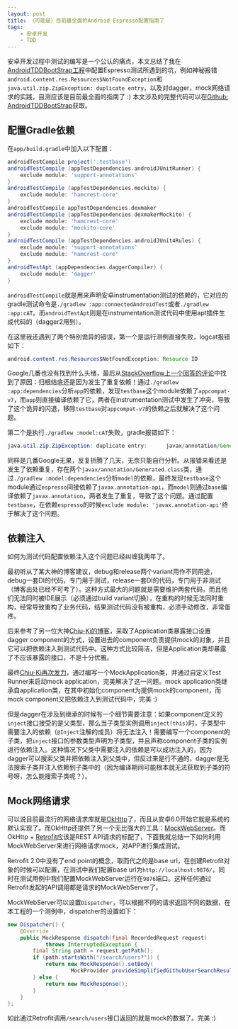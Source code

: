 ```yaml
---
layout: post
title: （可能是）目前最全面的Android Espresso配置指南了
tags:
    - 安卓开发
    - TDD
---
```


安卓开发过程中测试的编写是一个公认的痛点，本文总结了我在[AndroidTDDBootStrap工程](https://github.com/Piasy/AndroidTDDBootStrap)中配置Espresso测试所遇到的坑，例如神秘报错`android.content.res.Resources$NotFoundException`和`java.util.zip.ZipException: duplicate entry`，以及对dagger，mock网络请求的实践，目测应该是目前最全面的指南了 :)  本文涉及的完整代码可以在[Github: AndroidTDDBootStrap](https://github.com/Piasy/AndroidTDDBootStrap/tree/1958be13bda22d62ccae1a44830d7dd5a07be98f)获取。

## 配置Gradle依赖

在`app/build.gradle`中加入以下配置：

~~~ groovy
androidTestCompile project(':testbase')
androidTestCompile (appTestDependencies.androidJUnitRunner) {
    exclude module: 'support-annotations'
}
androidTestCompile (appTestDependencies.mockito) {
    exclude module: 'hamcrest-core'
}
androidTestCompile appTestDependencies.dexmaker
androidTestCompile (appTestDependencies.dexmakerMockito) {
    exclude module: 'hamcrest-core'
    exclude module: 'mockito-core'
}
androidTestCompile (appTestDependencies.androidJUnit4Rules) {
    exclude module: 'support-annotations'
    exclude module: 'hamcrest-core'
}
androidTestApt (appDependencies.daggerCompiler) {
    exclude module: 'dagger'
}
~~~

`androidTestCompile`就是用来声明安卓instrumentation测试的依赖的，它对应的gradle测试命令是`./gradlew :app:connectedAndroidTest`或者`./gradlew :app:cAT`。而`androidTestApt`则是在instrumentation测试代码中使用apt插件生成代码的（dagger2用到）。

在这里我还遇到了两个特别诡异的错误，第一个是运行测例直接失败，logcat报错如下：

~~~ java
android.content.res.Resources$NotFoundException: Resource ID
~~~

Google几番也没有找到什么头绪，最后从[StackOverflow上一个回答的评论](http://stackoverflow.com/questions/34791907/inflating-activity-content-fails-in-instrumentation)中找到了原因：归根结底还是因为发生了重复依赖！通过`./gradlew :app:dependencies`分析`app`的依赖，发现`testbase`这个module依赖了`appcompat-v7`，而`app`则直接编译依赖了它，两者在instrumentation测试中发生了冲突，导致了这个诡异的闪退，移除`testbase`对`appcompat-v7`的依赖之后就解决了这个问题。

第二个是执行`./gradlew :model:cAT`失败，gradle报错如下：

~~~ java
java.util.zip.ZipException: duplicate entry:      javax/annotation/Generated.class
~~~

同样是几番Google无果，反复折腾了几天，无奈只能自行分析。从报错来看还是发生了依赖重复，存在两个`javax/annotation/Generated.class`类，通过`./gradlew :model:dependencies`分析`model`的依赖，最终发现`testbase`这个module通过`espresso`间接依赖了`javax.annotation-api`，而`model`则通过`base`编译依赖了`javax.annotation`，两者发生了重复，导致了这个问题。通过配置`testbase`，在依赖`espresso`的时候`exclude module: 'javax.annotation-api'`终于解决了这个问题。

## 依赖注入
如何为测试代码配置依赖注入这个问题已经纠缠我两年了。

最初听从了某大神的博客建议，debug和release两个variant用作不同用途，debug一套DI的代码，专门用于测试，release一套DI的代码，专门用于非测试（博客出处已经不可考了）。这种方式最大的问题就是需要维护两套代码，而且他们无法同时被IDE展示（必须通过build variant切换），在重构的时候无法同时重构，经常导致重构了业务代码，结果测试代码没有被重构，必须手动修改，非常蛋疼。

后来参考了另一位大神[Chiu-Ki的博客](http://blog.sqisland.com/2015/04/dagger-2-espresso-2-mockito.html)，采取了Application类暴露接口设置dagger component的方式，设置进去的component负责提供mock的对象，并且它可以把依赖注入到测试代码中。这种方式比较简洁，但是Application类却暴露了不应该暴露的接口，不是十分优雅。

最终[Chiu-Ki再次发力](http://blog.sqisland.com/2015/12/mock-application-in-espresso.html)，通过编写一个MockApplication类，并通过自定义Test Runner来启动mock application，完美解决了这一问题。mock application类继承自application类，在其中初始化component为提供mock的component，而mock component又把依赖注入到测试代码中，完美 :)

但是dagger在涉及到继承的时候有一个细节需要注意：如果component定义的`inject`接口接受的是父类型，那么当子类型实例调用`inject(this)`时，子类型中需要注入的依赖（`@Inject`注解的成员）将无法注入！需要编写一个component的子类，把`inject`接口的参数类型声明为子类型，并且声称component子类的实例进行依赖注入。这种情况下父类中需要注入的依赖是可以成功注入的，因为dagger可以搜索父类并把依赖注入到父类中，但反过来是行不通的，dagger是无法搜索子类并注入依赖到子类中的（因为编译期间可能根本就无法获取到子类的符号呀，怎么能搜索子类呢？）。

## Mock网络请求
可以说目前最流行的网络请求库就是[OkHttp](https://github.com/square/okhttp/)了，而且从安卓6.0开始它就是系统的默认实现了。而OkHttp还提供了另一个无比强大的工具：[MockWebServer](https://github.com/square/okhttp/blob/master/mockwebserver)。而OkHttp + [Retrofit](https://github.com/square/retrofit)应该是REST API请求的标配了，下面我就总结一下如何利用MockWebServer来进行网络请求mock，对APP进行集成测试。

Retrofit 2.0中没有了end point的概念，取而代之的是base url，在创建Retrofit对象的时候可以配置，在测试中我们配置base url为`http://localhost:9876/`，同时在测试用例中我们配置MockWebServer运行在`9876`端口。这样任何通过Retrofit发起的API调用都是请求的MockWebServer了。

MockWebServer可以设置`Dispatcher`，可以根据不同的请求返回不同的数据，在本工程的一个测例中，dispatcher的设置如下：

~~~ java
new Dispatcher() {
    @Override
    public MockResponse dispatch(final RecordedRequest request)
            throws InterruptedException {
        final String path = request.getPath();
        if (path.startsWith("/search/users?")) {
            return new MockResponse().setBody(
                    MockProvider.provideSimplifiedGithubUserSearchResultStr());
        } else {
            return new MockResponse();
        }
    }
};
~~~

如此通过Retrofit调用`/search/users`接口返回的就是mock的数据了。完美 :)
